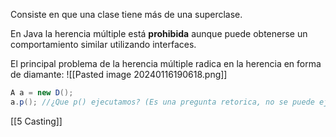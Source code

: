 
Consiste en que una clase tiene más de una superclase.

En Java la herencia múltiple está **prohibida** aunque puede obtenerse un comportamiento similar utilizando interfaces.

El principal problema de la herencia múltiple radica en la herencia en forma de diamante:
![[Pasted image 20240116190618.png]]

```java
A a = new D();
a.p(); //¿Que p() ejecutamos? (Es una pregunta retorica, no se puede ejecutar)
```

[[5 Casting]]